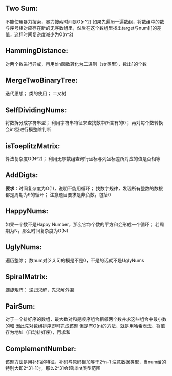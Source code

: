 ## Two Sum:
不能使用暴力搜索，暴力搜索时间是O(n^2)
如果先遍历一遍数组，将数组中的数与序号相对应存在新的无序数组里，然后在这个数组里找出target与num[i]的差值，这样时间复杂度减少为O(n^2)

## HammingDistance:
对两个数进行异或，再用bin函数转化为二进制（str类型），数出1的个数

## MergeTwoBinaryTree:
迭代思想；
类的使用；
二叉树

## SelfDividingNums:
将数拆分成字符串型；
利用字符串特征来查找数中所含有的0；
再对每个数转换会int型进行模整除判断

## isToeplitzMatrix:
算法复杂度O(N^2)；
利用无序数组查询行坐标与列坐标差所对应的值是否相等

## AddDigts:
**要求**：时间复杂度为O(1)，说明不能用循环；
找数字规律，发现所有整数的数根都是周期为9的循环；
注意题目要求是非负数，包括0

## HappyNums:
如果一个数不是Happy Number，那么它每个数的平方和会形成一个循环；
若周期为N，那么时间复杂度为O(N)

## UglyNums:
遍历整除；
数num对[2,3,5]的模是不是0，不是的话就不是UglyNums

## SpiralMatrix:
螺旋矩阵：
递归求解，先求解外围

## PairSum:
对于一个排好序的数组，最大数对和是顺序组合相邻两个数并求这些组合中最小数的和
因此先对数组排序即可完成该题
但是有O(n)的方法，就是用哈希表法，将值存为地址（自动排好序），再求和

## ComplementNumber:
该题方法是用补码的特征，补码与原码相加等于2^n-1
注意数据类型，当num给的特别大即2^31-1时，那么2^31会超出int类型范围
